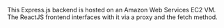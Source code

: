 This Express.js backend is hosted on an Amazon Web Services EC2 VM. The ReactJS frontend interfaces with it via a proxy and the fetch method.
